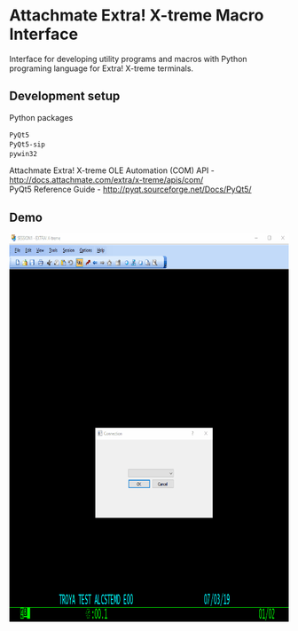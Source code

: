 # Attachmate Extra! X-treme Macro Interface
Interface for developing utility programs and macros with Python programing language for Extra! X-treme terminals.


## Development setup
Python packages
```sh
PyQt5
PyQt5-sip
pywin32
```

Attachmate Extra! X-treme OLE Automation (COM) API - http://docs.attachmate.com/extra/x-treme/apis/com/  
PyQt5 Reference Guide - http://pyqt.sourceforge.net/Docs/PyQt5/

## Demo
<img src="demo.gif" width="700" height="700"/>
